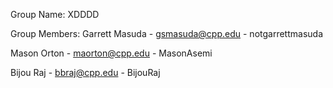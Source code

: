 Group Name:
XDDDD
 
Group Members:
Garrett Masuda - gsmasuda@cpp.edu - notgarrettmasuda

Mason Orton - maorton@cpp.edu - MasonAsemi

Bijou Raj - bbraj@cpp.edu - BijouRaj
